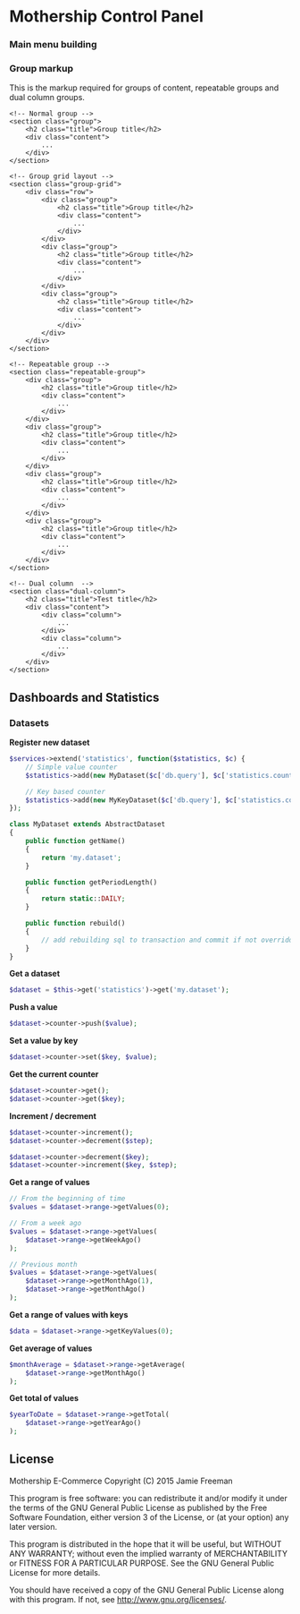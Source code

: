 # Mothership Control Panel

### Main menu building

### Group markup

This is the markup required for groups of content, repeatable groups and dual column groups.

```
<!-- Normal group -->
<section class="group">
	<h2 class="title">Group title</h2>
	<div class="content">
		...
	</div>
</section>

<!-- Group grid layout -->
<section class="group-grid">
	<div class="row">
		<div class="group">
			<h2 class="title">Group title</h2>
			<div class="content">
				...
			</div>
		</div>
		<div class="group">
			<h2 class="title">Group title</h2>
			<div class="content">
				...
			</div>
		</div>
		<div class="group">
			<h2 class="title">Group title</h2>
			<div class="content">
				...
			</div>
		</div>
	</div>
</section>

<!-- Repeatable group -->
<section class="repeatable-group">
	<div class="group">
		<h2 class="title">Group title</h2>
		<div class="content">
			...
		</div>
	</div>
	<div class="group">
		<h2 class="title">Group title</h2>
		<div class="content">
			...
		</div>
	</div>
	<div class="group">
		<h2 class="title">Group title</h2>
		<div class="content">
			...
		</div>
	</div>
	<div class="group">
		<h2 class="title">Group title</h2>
		<div class="content">
			...
		</div>
	</div>
</section>

<!-- Dual column  -->
<section class="dual-column">
	<h2 class="title">Test title</h2>
	<div class="content">
		<div class="column">
			...
		</div>
		<div class="column">
			...
		</div>
	</div>
</section>
```


## Dashboards and Statistics

### Datasets

**Register new dataset**

```php
$services->extend('statistics', function($statistics, $c) {
    // Simple value counter
	$statistics->add(new MyDataset($c['db.query'], $c['statistics.counter'], $c['statistics.range.date']));

	// Key based counter
	$statistics->add(new MyKeyDataset($c['db.query'], $c['statistics.counter.key'], $c['statistics.range.date']));
});
```

```php
class MyDataset extends AbstractDataset
{
    public function getName()
    {
        return 'my.dataset';
    }

    public function getPeriodLength()
    {
        return static::DAILY;
    }

    public function rebuild()
    {
        // add rebuilding sql to transaction and commit if not overridden
    }
}
```

**Get a dataset**

```php
$dataset = $this->get('statistics')->get('my.dataset');
```

**Push a value**

```php
$dataset->counter->push($value);
```

**Set a value by key**

```php
$dataset->counter->set($key, $value);
```

**Get the current counter**

```php
$dataset->counter->get();
$dataset->counter->get($key);
```

**Increment / decrement**

```php
$dataset->counter->increment();
$dataset->counter->decrement($step);

$dataset->counter->decrement($key);
$dataset->counter->increment($key, $step);
```

**Get a range of values**

```php
// From the beginning of time
$values = $dataset->range->getValues(0);

// From a week ago
$values = $dataset->range->getValues(
    $dataset->range->getWeekAgo()
);

// Previous month
$values = $dataset->range->getValues(
    $dataset->range->getMonthAgo(1),
    $dataset->range->getMonthAgo()
);
```

**Get a range of values with keys**

```php
$data = $dataset->range->getKeyValues(0);
```

**Get average of values**

```php
$monthAverage = $dataset->range->getAverage(
    $dataset->range->getMonthAgo()
);
```

**Get total of values**

```php
$yearToDate = $dataset->range->getTotal(
    $dataset->range->getYearAgo()
);
```

## License

Mothership E-Commerce
Copyright (C) 2015 Jamie Freeman

This program is free software: you can redistribute it and/or modify it under the terms of the GNU General Public License as published by the Free Software Foundation, either version 3 of the License, or (at your option) any later version.

This program is distributed in the hope that it will be useful, but WITHOUT ANY WARRANTY; without even the implied warranty of MERCHANTABILITY or FITNESS FOR A PARTICULAR PURPOSE.  See the GNU General Public License for more details.

You should have received a copy of the GNU General Public License along with this program.  If not, see <http://www.gnu.org/licenses/>.
